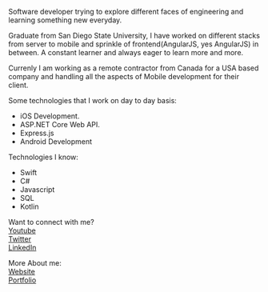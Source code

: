 Software developer trying to explore different faces of engineering and learning something new everyday.

Graduate from San Diego State University, I have worked on different stacks from server to mobile and sprinkle of frontend(AngularJS, yes AngularJS) in between. A constant learner and always eager to learn more and more.

Currenly I am working as a remote contractor from Canada for a USA based company and handling all the aspects of Mobile development for their client.

Some technologies that I work on day to day basis:

-   iOS Development.
-   ASP.NET Core Web API.
-   Express.js
-   Android Development

Technologies I know:

-   Swift
-   C#
-   Javascript
-   SQL
-   Kotlin

Want to connect with me?
<br />
<a href="https://www.youtube.com/channel/UCKefCGqxTWWZvVZ83w4lvfA">Youtube</a>
<br />
<a href="https://twitter.com/simrandotdev">Twitter</a>
<br />
<a href="https://www.linkedin.com/in/simrandotdev/">LinkedIn</a>

More About me:
<br />
<a href="https://www.simran.dev/">Website</a>
<br />
<a href="https://simran.app/">Portfolio</a>
